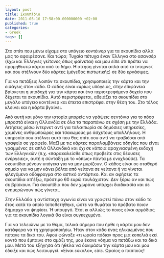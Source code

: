 ```yaml
---
layout: post
title: Σκουπίδια
date: 2011-05-10 17:58:00.000000000 +02:00
published: true
categories:
- Greek
tags: []
---
```


Στο σπίτι που μένω είχαμε στο υπόγειο κοντέινερ για τα σκουπίδια αλλά μας το αφαιρέσανε. Και τώρα; Τυχαία πέτυχα έναν Έλληνα στο ασανσέρ (έχω και Έλληνες γείτονες όπως φαίνεται) και μου είπε ότι πρέπει να προμηθευτώ κάρτα από το δήμο. Η αίτηση γίνεται απλά από το ίντερνετ και σου στέλνουν δύο κάρτες (μέγεθος πιστωτικής) σε δύο εργάσιμες.

Για να πετάξεις λοιπόν τα σκουπίδια, χρησιμοποιείς την κάρτα και την εισάγεις στον κάδο. Ο κάδος είναι κυρίως υπόγειος, στην επιφάνεια βρίσκεται η υποδοχή για την κάρτα και ένα περιστρεφόμενο δοχείο που δέχεται τα σκουπίδια. Αυτό περιστρέφεται, αδειάζει τα σκουπίδια στο μεγάλο υπόγειο κοντέινερ και έπειτα επιστρέφει στην θέση του. Στο τέλος κλείνει και η κάρτα βγαίνει.

Από αυτή και μόνο την ιστορία μπορείς να γράψεις σεντόνια για το πόσο μπροστά είναι η Ολλανδία σε όλα τα παραπάνω σε σχέση με την Ελλάδα. Αιτήσεις μέσω ίντερνετ αντί για ταλαιπωρία σε δημόσιες υπηρεσίες, χαμένες ανθρωποώρες και τσακωμούς με άσχετους υπαλλήλους. Η υπηρεσία σου στέλνει αυτό που θες σπίτι σου αντί να τραβιέσαι από γραφείο σε γραφείο. Μαζί με τις κάρτες παραλαμβάνεις οδηγίες που είναι γραμμένες σε απλά Ολλανδικά και όχι σε κάποια αραχνιασμένη εκδοχή των Ελληνικών (π.χ. «παρακαλείσθε όπως προβείτε στις δέουσες ενέργειες», αυτή η σύνταξη με το «όπως» πάντα με ενοχλούσε). Τα σκουπίδια μένουν υπόγεια για να μην μυρίζουν. Ο κάδος είναι σε σταθερό σημείο για να μην κάνει βόλτα από γείτονα σε γείτονα ή να γίνεται φλεγόμενο οδόφραγμα στο αστικό αντάρτικο. Και αν αφήσεις τα σκουπίδια απ'έξω, πρόστιμο 60 ευρώ τουλάχιστον. Δεν ξέρω αν και πώς σε βρίσκουν. Για σκουπίδια που δεν χωράνε υπάρχει διαδικασία και σε ενημερώνουν πώς γίνεται.

Στην Ελλάδα η αντίστοιχη αγωνία είναι να γραφτεί πάνω στον κάδο το έτος κατά το οποίο τοποθετήθηκε, ώστε να θυμάται το πρόβατο ποιον δήμαρχο να ψηφίσει. Ή υπουργό. Έτσι κι αλλιώς το ποιος είναι αρμόδιος για τα σκουπίδια λογικά θα είναι συγκεχυμένο.

Για να τελειώνω με το θέμα, τελικά σήμερα που ήρθε η κάρτα μου δεν κατάφερα να τη χρησιμοποιήσω. Ήταν στον κάδο ένας ηλικιωμένος που πέταγε τα δικά του. Αφού φώναξε «τι ωραία πόδια» προς μια κοπελιά εκεί κοντά που έμπαινε στο αμάξι της, μου έκανε νόημα να πετάξω και τα δικά μου. Μετά του εξήγησα ότι ήθελα να δοκιμάσω την κάρτα μου και μου έδειξε και πώς λειτουργεί. «Είναι εύκολο», είπε. Ωραίος ο παππούς!
